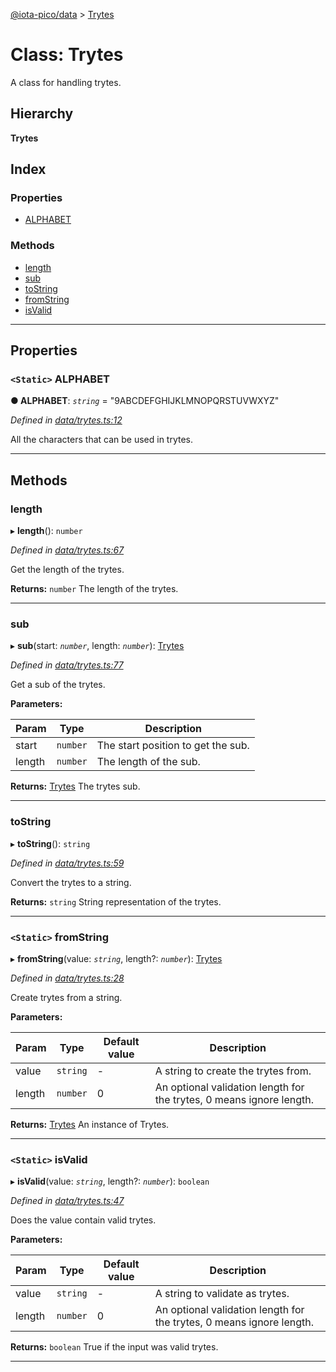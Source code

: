 [@iota-pico/data](../README.md) > [Trytes](../classes/trytes.md)

# Class: Trytes

A class for handling trytes.

## Hierarchy

**Trytes**

## Index

### Properties

* [ALPHABET](trytes.md#alphabet)

### Methods

* [length](trytes.md#length)
* [sub](trytes.md#sub)
* [toString](trytes.md#tostring)
* [fromString](trytes.md#fromstring)
* [isValid](trytes.md#isvalid)

---

## Properties

<a id="alphabet"></a>

### `<Static>` ALPHABET

**●  ALPHABET**:  *`string`*  = "9ABCDEFGHIJKLMNOPQRSTUVWXYZ"

*Defined in [data/trytes.ts:12](https://github.com/iota-pico/data/blob/619b016/src/data/trytes.ts#L12)*

All the characters that can be used in trytes.

___

## Methods

<a id="length"></a>

###  length

▸ **length**(): `number`

*Defined in [data/trytes.ts:67](https://github.com/iota-pico/data/blob/619b016/src/data/trytes.ts#L67)*

Get the length of the trytes.

**Returns:** `number`
The length of the trytes.

___

<a id="sub"></a>

###  sub

▸ **sub**(start: *`number`*, length: *`number`*): [Trytes](trytes.md)

*Defined in [data/trytes.ts:77](https://github.com/iota-pico/data/blob/619b016/src/data/trytes.ts#L77)*

Get a sub of the trytes.

**Parameters:**

| Param | Type | Description |
| ------ | ------ | ------ |
| start | `number`   |  The start position to get the sub. |
| length | `number`   |  The length of the sub. |

**Returns:** [Trytes](trytes.md)
The trytes sub.

___

<a id="tostring"></a>

###  toString

▸ **toString**(): `string`

*Defined in [data/trytes.ts:59](https://github.com/iota-pico/data/blob/619b016/src/data/trytes.ts#L59)*

Convert the trytes to a string.

**Returns:** `string`
String representation of the trytes.

___

<a id="fromstring"></a>

### `<Static>` fromString

▸ **fromString**(value: *`string`*, length?: *`number`*): [Trytes](trytes.md)

*Defined in [data/trytes.ts:28](https://github.com/iota-pico/data/blob/619b016/src/data/trytes.ts#L28)*

Create trytes from a string.

**Parameters:**

| Param | Type | Default value | Description |
| ------ | ------ | ------ | ------ |
| value | `string`  | - |   A string to create the trytes from. |
| length | `number`  | 0 |   An optional validation length for the trytes, 0 means ignore length. |

**Returns:** [Trytes](trytes.md)
An instance of Trytes.

___

<a id="isvalid"></a>

### `<Static>` isValid

▸ **isValid**(value: *`string`*, length?: *`number`*): `boolean`

*Defined in [data/trytes.ts:47](https://github.com/iota-pico/data/blob/619b016/src/data/trytes.ts#L47)*

Does the value contain valid trytes.

**Parameters:**

| Param | Type | Default value | Description |
| ------ | ------ | ------ | ------ |
| value | `string`  | - |   A string to validate as trytes. |
| length | `number`  | 0 |   An optional validation length for the trytes, 0 means ignore length. |

**Returns:** `boolean`
True if the input was valid trytes.

___

